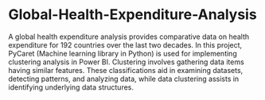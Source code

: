 # Global-Health-Expenditure-Analysis
A global health expenditure analysis provides comparative data on health expenditure for 192 countries over the last two decades. In this project, PyCaret (Machine learning library in Python) is used for implementing clustering analysis in Power BI. Clustering involves gathering data items having similar features. These classifications aid in examining datasets, detecting patterns, and analyzing data, while data clustering assists in identifying underlying data structures.
